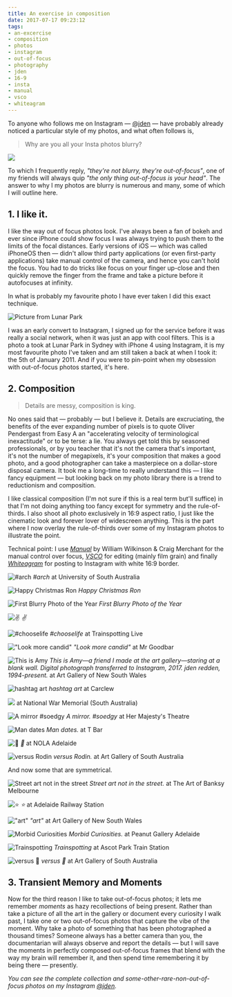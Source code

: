 ```yaml
---
title: An exercise in composition
date: 2017-07-17 09:23:12
tags:
- an-excercise
- composition
- photos
- instagram
- out-of-focus
- photography
- jden
- 16-9
- insta
- manual
- vsco
- whiteagram
---
```


To anyone who follows me on Instagram — [@jden](http://instagram.com/jden) — have probably already noticed a particular style of my photos, and what often follows is,

> Why are you all your Insta photos blurry?

![](/content/images/2017/07/IMG_9011EC1A938A-1.jpeg)

To which I frequently reply, _"they're not blurry, they're out-of-focus"_, one of my friends will always quip _"the only thing out-of-focus is your head"_. The answer to why I my photos are blurry is numerous and many, some of which I will outline here.

## 1. I like it.

I like the way out of focus photos look. I've always been a fan of bokeh and ever since iPhone could show focus I was always trying to push them to the limits of the focal distances. Early versions of iOS — which was called iPhoneOS then — didn't allow third party applications (or even first-party applications) take manual control of the camera, and hence you can't hold the focus. You had to do tricks like focus on your finger up-close and then quickly remove the finger from the frame and take a picture before it autofocuses at infinity.

In what is probably my favourite photo I have ever taken I did this exact technique.

![Picture from Lunar Park](/content/images/2017/07/IMG_4912.JPG)

I was an early convert to Instagram, I signed up for the service before it was really a social network, when it was just an app with cool filters. This is a photo a took at Lunar Park in Sydney with iPhone 4 using Instagram, it is my most favourite photo I've taken and am still taken a back at when I took it: the 5th of January 2011. And if you were to pin-point when my obsession with out-of-focus photos started, it's here.

## 2. Composition

> Details are messy, composition is king.

No ones said that — probably — but I believe it. Details are excruciating, the benefits of the ever expanding number of pixels is to quote Oliver Pendergast from Easy A an "accelerating velocity of terminological inexactitude" or to be terse: a lie. You always get told this by seasoned professionals, or by you teacher that it's not the camera that's important, it's not the number of megapixels, it's your composition that makes a good photo, and a good photographer can take a masterpiece on a dollar-store disposal camera. It took me a long-time to really understand this — I like fancy equipment — but looking back on my photo library there is a trend to reductionism and composition.

I like classical composition (I'm not sure if this is a real term but'll suffice) in that I'm not doing anything too fancy except for symmetry and the rule-of-thirds. I also shoot all photo exclusively in 16:9 aspect ratio, I just like the cinematic look and forever lover of widescreen anything. This is the part where I now overlay the rule-of-thirds over some of my Instagram photos to illustrate the point.

Technical point: I use _[Manual](http://shootmanual.co)_ by William Wilkinson & Craig Merchant for the manual control over focus, _[VSCO](http://vsco.co)_ for editing (mainly film grain) and finally _[Whiteagram](http://redirect.cnstud.io/wired_editorial/apps/whitagram/)_ for posting to Instagram with white 16:9 border.

![#arch](/content/images/2017/07/Untitled-1.jpg)
_\#arch_ at University of South Australia

![Happy Christmas Ron](/content/images/2017/07/Untitled-2.jpg)
_Happy Christmas Ron_

![First Blurry Photo of the Year](/content/images/2017/07/Untitled-3.jpg)
_First Blurry Photo of the Year_

![✌️](/content/images/2017/07/Untitled-4.jpg)
_✌️_

![#chooselife](/content/images/2017/07/Untitled-5.jpg)
_\#chooselife_ at Trainspotting Live

!["Look more candid"](/content/images/2017/07/Untitled-6.jpg)
_"Look more candid"_ at Mr Goodbar

![This is Amy](/content/images/2017/07/Untitled-7.jpg)
_This is Amy—a friend I made at the art gallery—staring at a blank wall.
Digital photograph transferred to Instagram, 2017.
jden redden, 1994-present._ at Art Gallery of New South Wales

![hashtag art](/content/images/2017/07/Untitled-8.jpg)
_hashtag art_ at Carclew

![](/content/images/2017/07/Untitled-9.jpg)
at National War Memorial (South Australia)

<!--
![Henry V with the Queen](/content/images/2017/07/Untitled-10.jpg)
*Henry V with the [Queen](http://elena-luna.com)* at Little Theatre
-->

![A mirror #soedgy](/content/images/2017/07/Untitled-11.jpg)
_A mirror. #soedgy_ at Her Majesty's Theatre

![Man dates](/content/images/2017/07/Untitled-12.jpg)
_Man dates._ at T Bar

![🙈](/content/images/2017/07/Untitled-14.jpg)
_🙈_ at NOLA Adelaide

![versus Rodin](/content/images/2017/07/Untitled-13.jpg)
_versus Rodin._ at Art Gallery of South Australia

And now some that are symmetrical.

![Street art not in the street](/content/images/2017/07/Untitled-15-1.jpg)
_Street art not in the street._ at The Art of Banksy Melbourne

![⭐](/content/images/2017/07/Untitled-16.jpg)
_⭐_ at Adelaide Railway Station

!["art"](/content/images/2017/07/Untitled-17.jpg)
_"art"_ at Art Gallery of New South Wales

![Morbid Curiosities](/content/images/2017/07/Untitled-18.jpg)
_Morbid Curiosities._ at Peanut Gallery Adelaide

![Trainspotting](/content/images/2017/07/Untitled-19.jpg)
_Trainspotting_ at Ascot Park Train Station

![versus 👫](/content/images/2017/07/Untitled-20.jpg)
_versus 👫_ at Art Gallery of South Australia

## 3. Transient Memory and Moments

Now for the third reason I like to take out-of-focus photos; it lets me remember _moments_ as hazy recollections of being present. Rather than take a picture of all the art in the gallery or document every curiosity I walk past, I take one or two out-of-focus photos that capture the vibe of the moment. Why take a photo of something that has been photographed a thousand times? Someone always has a better camera than you, the documentarian will always observe and report the details — but I will save the moments in perfectly composed out-of-focus frames that blend with the way my brain will remember it, and then spend time remembering it by being there — presently.

_You can see the complete collection and some-other-rare-non-out-of-focus photos on my Instagram [@jden](http://instagram.com/jden)._
